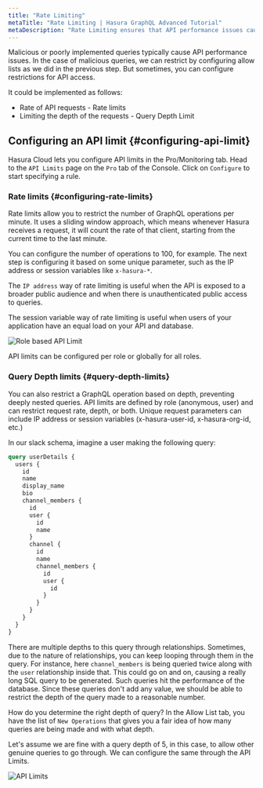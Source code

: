 ```yaml
---
title: "Rate Limiting"
metaTitle: "Rate Limiting | Hasura GraphQL Advanced Tutorial"
metaDescription: "Rate Limiting ensures that API performance issues caused by malicious or poorly implemented queries can be restricted."
---
```


Malicious or poorly implemented queries typically cause API performance issues. In the case of malicious queries, we can restrict by configuring allow lists as we did in the previous step. But sometimes, you can configure restrictions for API access.

It could be implemented as follows:
- Rate of API requests - Rate limits
- Limiting the depth of the requests - Query Depth Limit

## Configuring an API limit {#configuring-api-limit}

Hasura Cloud lets you configure API limits in the Pro/Monitoring tab. Head to the `API Limits` page on the `Pro` tab of the Console. Click on `Configure` to start specifying a rule.

### Rate limits {#configuring-rate-limits}

Rate limits allow you to restrict the number of GraphQL operations per minute. It uses a sliding window approach, which means whenever Hasura receives a request, it will count the rate of that client, starting from the current time to the last minute.

You can configure the number of operations to 100, for example. The next step is configuring it based on some unique parameter, such as the IP address or session variables like `x-hasura-*`.

The `IP address` way of rate limiting is useful when the API is exposed to a broader public audience and when there is unauthenticated public access to queries.

The session variable way of rate limiting is useful when users of your application have an equal load on your API and database.

![Role based API Limit](https://graphql-engine-cdn.hasura.io/learn-hasura/assets/graphql-hasura-advanced/role-based-api-limit.png)

API limits can be configured per role or globally for all roles.

### Query Depth limits {#query-depth-limits}

You can also restrict a GraphQL operation based on depth, preventing deeply nested queries. API limits are defined by role (anonymous, user) and can restrict request rate, depth, or both. Unique request parameters can include IP address or session variables (x-hasura-user-id, x-hasura-org-id, etc.)

In our slack schema, imagine a user making the following query:

```graphql
query userDetails {
  users {
    id
    name
    display_name
    bio
    channel_members {
      id
      user {
        id
        name
      }
      channel {
        id
        name
        channel_members {
          id
          user {
            id
          }
        }
      }
    }
  }
}
```

There are multiple depths to this query through relationships. Sometimes, due to the nature of relationships, you can keep looping through them in the query. For instance, here `channel_members` is being queried twice along with the `user` relationship inside that. This could go on and on, causing a really long SQL query to be generated. Such queries hit the performance of the database. Since these queries don't add any value, we should be able to restrict the depth of the query made to a reasonable number.

How do you determine the right depth of query? In the Allow List tab, you have the list of `New Operations` that gives you a fair idea of how many queries are being made and with what depth.

Let's assume we are fine with a query depth of 5, in this case, to allow other genuine queries to go through. We can configure the same through the API Limits.

![API Limits](https://graphql-engine-cdn.hasura.io/learn-hasura/assets/graphql-hasura-advanced/api-limits.png)
